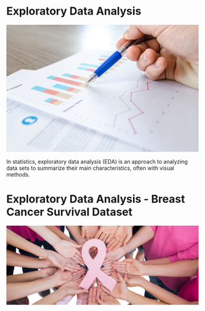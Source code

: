 # Exploratory Data Analysis

![images.jpeg](EDA_Images/EDA2.jpg)

In statistics, exploratory data analysis (EDA) is an approach to analyzing data sets to summarize their main characteristics, often with visual methods. 


# Exploratory Data Analysis - Breast Cancer Survival Dataset

![images.jpeg](BCS_Images/bc.jpeg)

